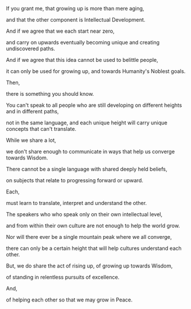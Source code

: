 If you grant me, that growing up is more than mere aging,

and that the other component is Intellectual Development.

And if we agree that we each start near zero,

and carry on upwards eventually becoming unique and creating undiscovered paths.

And if we agree that this idea cannot be used to belittle people,

it can only be used for growing up, and towards Humanity's Noblest goals.

Then,

there is something you should know.

You can't speak to all people who are still developing on different heights and in different paths,

not in the same language, and each unique height will carry unique concepts that can't translate.

While we share a lot,

we don't share enough to communicate in ways that help us converge towards Wisdom.

There cannot be a single language with shared deeply held beliefs,

on subjects that relate to progressing forward or upward.

Each,

must learn to translate, interpret and understand the other.

The speakers who who speak only on their own intellectual level,

and from within their own culture are not enough to help the world grow.

Nor will there ever be a single mountain peak where we all converge,

there can only be a certain height that will help cultures understand each other.

But, we do share the act of rising up, of growing up towards Wisdom,

of standing in relentless pursuits of excellence.

And,

of helping each other so that we may grow in Peace.
